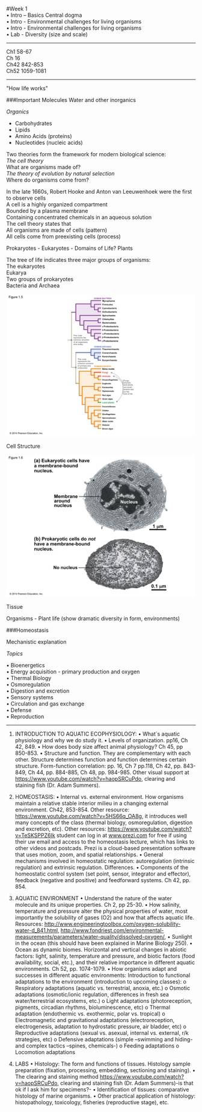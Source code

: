 #Week 1    
• Intro – Basics Central dogma    
• Intro - Environmental challenges for living organisms     
• Intro - Environmental challenges for living organisms      
• Lab - Diversity (size and scale)       

---
Ch1 58-67     
Ch 16      
Ch42 842-853      
Ch52 1059-1081       

---

"How life works"   


###Important Molecules
Water and other inorganics

*Organics*

- Carbohydrates
- Lipids
- Amino Acids (proteins)
- Nucleotides (nucleic acids)    


Two theories form the framework for modern biological science:     
*The cell theory*     
What are organisms made of?         
*The theory of evolution by natural selection*           
Where do organisms come from?       


In the late 1660s, Robert Hooke and Anton van Leeuwenhoek were the first to observe cells      
A cell is a highly organized compartment     
Bounded by a plasma membrane       
Containing concentrated chemicals in an aqueous solution     
The cell theory states that      
All organisms are made of cells (pattern)     
All cells come from preexisting cells (process)      





Prokaryotes - Eukaryotes - Domains of Life? Plants 

The tree of life indicates three major groups of organisms:         
The eukaryotes        
Eukarya        
Two groups of prokaryotes         
Bacteria and Archaea        

![tol](./w1_media/tol.jpg)

Cell Structure

![eukcell](./w1_media/euk-pro.jpg)

Tissue 

Organisms - Plant life (show dramatic diversity in form, environments) 




###Homeostasis

Mechanistic explanation


_Topics_
   
• Bioenergetics     
• Energy acquisition - primary production and oxygen       
• Thermal Biology    
• Osmoregulation        
• Digestion and excretion    
• Sensory systems    
• Circulation and gas exchange    
• Defense   
• Reproduction    



********************************************************************************************************************
1. INTRODUCTION TO AQUATIC ECOPHYSIOLOGY:
•	What´s aquatic physiology and why we do study it.
•	Levels of organization. pp16, Ch 42, 849.
•	How does body size affect animal physiology? Ch 45, pp 850-853.
•	Structure and function. They are complementary with each other. Structure determines function and function determines certain structure. Form-function correlation: pp. 16, Ch 7 pp.118, Ch 42, pp. 843-849, Ch 44, pp. 884-885, Ch 48, pp. 984-985. Other visual support at https://www.youtube.com/watch?v=haopSRCuPdo, clearing and staining fish (Dr. Adam Summers).


2. HOMEOSTASIS:
•	Internal vs. external environment. How organisms maintain a relative stable interior milieu in a changing external environment. Ch42, 853-854. Other resource: https://www.youtube.com/watch?v=5HS66q_OA8g, it introduces well many concepts of the class (thermal biology, osmoregulation, digestion and excretion, etc). Other resources: https://www.youtube.com/watch?v=TeSKSPPZ6Ik student can log in at www.prezi.com for free if using their uw email and access to the homeostasis lecture, which has links to other videos and postcads. Prezi is a cloud-based presentation software that uses motion, zoom, and spatial relationships. 
•	General mechanisms involved in homeostatic regulation: autoregulation (intrinsic regulation) and extrinsic regulation. Differences.
•	Components of the homeostatic control system (set point, sensor, integrator and effector), feedback (negative and positive) and feedforward systems. Ch 42, pp. 854.

3. AQUATIC ENVIRONMENT
•	Understand the nature of the water molecule and its unique properties. Ch 2, pp 25-30.
•	How salinity, temperature and pressure alter the physical properties of water, most importantly the solubility of gases (O2) and how that affects aquatic life. Resources: http://www.engineeringtoolbox.com/oxygen-solubility-water-d_841.html, http://www.fondriest.com/environmental-measurements/parameters/water-quality/dissolved-oxygen/,
•	Sunlight in the ocean (this should have been explained in Marine Biology 250).
•	Ocean as dynamic biomes. Horizontal and vertical changes in abiotic factors: light, salinity, temperature and pressure, and biotic factors (food availability, social, etc.), and their relative importance in different aquatic environments. Ch 52, pp. 1074-1079. 
•	How organisms adapt and successes in different aquatic environments: Introduction to functional adaptations to the environment (introduction to upcoming classes):
o	Respiratory adaptations (aquatic vs. terrestrial, anoxia, etc.)
o	Osmotic adaptations (osmotic/ionic regulation, differences in fresh sea water/terrestrial ecosystems, etc.)
o	Light adaptations (photoreception, pigments, circadian rhythms, bioluminescence, etc)
o	Thermal adaptation (endothermic vs. exothermic, polar vs. tropical)
o	Electromagnetic and gravitational adaptations (electroreception, electrogenesis, adaptation to hydrostatic pressure, air bladder, etc)
o	Reproductive adaptations (sexual vs. asexual, internal vs. external, r/k strategies, etc)
o	Defensive adaptations (simple –swimming and hiding- and complex tactics –spines, chemicals-)
o	Feeding adaptations 
o	Locomotion adaptations

3. LABS
•	Histology: The form and functions of tissues. Histology sample preparation (fixation, processing, embedding, sectioning and staining).
•	The clearing and staining method https://www.youtube.com/watch?v=haopSRCuPdo, clearing and staining fish (Dr. Adam Summers)-is that ok if I ask him for specimens?-
•	Identification of tissues: comparative histology of marine organisms.
•	Other practical application of histology: histopathology, toxicology, fisheries (reproductive stage), etc. 


